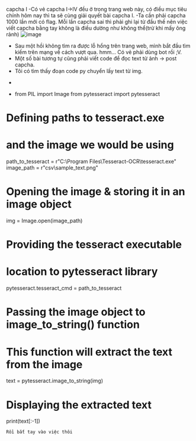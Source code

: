 capcha I
-Có vẻ capcha I->IV đều ở trong trang web này, có điều mục tiêu chính hôm nay thì ta sẽ cùng giải quyết bài capcha I.
-Ta cần phải capcha 1000 lần mới có flag. Mỗi lần capcha sai thì phải ghi lại từ đầu thế nên việc viết capcha bằng tay không là điều dường như không thể(trừ khi mấy ông rảnh)
![image](https://user-images.githubusercontent.com/126310360/222168624-ad987a01-2b9a-4796-afc5-6bdb7f34e175.png)
- Sau một hồi không tìm ra được lỗ hổng trên trang web, mình bắt đầu tìm kiếm trên mạng về cách vượt qua. hmm... Có vẻ phải dùng bot rồi ;V.
- Một số bài tương tự cũng phải viết code để đọc text từ ảnh -> post capcha.
- Tôi có tìm thấy đoạn code py chuyển lấy text từ img.
- ```
- from PIL import Image
from pytesseract import pytesseract

# Defining paths to tesseract.exe
# and the image we would be using
path_to_tesseract = r"C:\Program Files\Tesseract-OCR\tesseract.exe"
image_path = r"csv\sample_text.png"

# Opening the image & storing it in an image object
img = Image.open(image_path)

# Providing the tesseract executable
# location to pytesseract library
pytesseract.tesseract_cmd = path_to_tesseract

# Passing the image object to image_to_string() function
# This function will extract the text from the image
text = pytesseract.image_to_string(img)

# Displaying the extracted text
print(text[:-1])

```
Rồi bắt tay vào việc thôi
